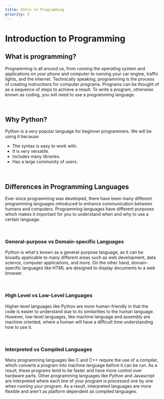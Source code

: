 ```yaml
---
title: Intro to Programming
priority: 3
---
```


# Introduction to Programming

## What is programming?

Programming is all around us, from running the operating system and applications on your phone and computer to running your car engine, traffic lights, and the internet.
Technically speaking, programming is the process of creating instructions for computer programs. Programs can be thought of as a sequence of steps to achieve a result.
To write a program, otherwise known as coding, you will need to use a programming language.

<br>

## Why Python?

Python is a very popular language for beginner programmers. We will be using it because:

- The syntax is easy to work with.
- It is very versatile.
- Includes many libraries.
- Has a large community of users.

<br>

## Differences in Programming Languages

Ever since programming was developed, there have been many different programming languages introduced to enhance communication between humans and computers.
Programming languages have different purposes which makes it important for you to understand when and why to use a certain language.

<br>

### General-purpose vs Domain-specific Languages

Python is what's known as a general-purpose language, as it can be broadly applicable to many different areas such as web development, data science, computer applications, and more.
On the other hand, domain-specific languages like HTML are designed to display documents to a web browser.

<br>

### High Level vs Low-Level Languages

Higher-level languages like Python are more human-friendly in that the code is easier to understand due to its similarities to the human language. However, low-level languages,
like machine language and assembly are machine oriented, where a human will have a difficult time understanding how to use it.

<br>

### Interpreted vs Compiled Languages

Many programming languages like C and C++ require the use of a compiler, which converts a program into machine language before it can be run. As a result, these programs tend to be faster and
have more control over hardware parts. Other programming languages like Python and Javascript are interpreted where each line of your program is processed one by one when running your program. As
a result, interpreted languages are more flexible and aren't as platform dependent as compiled languages.
